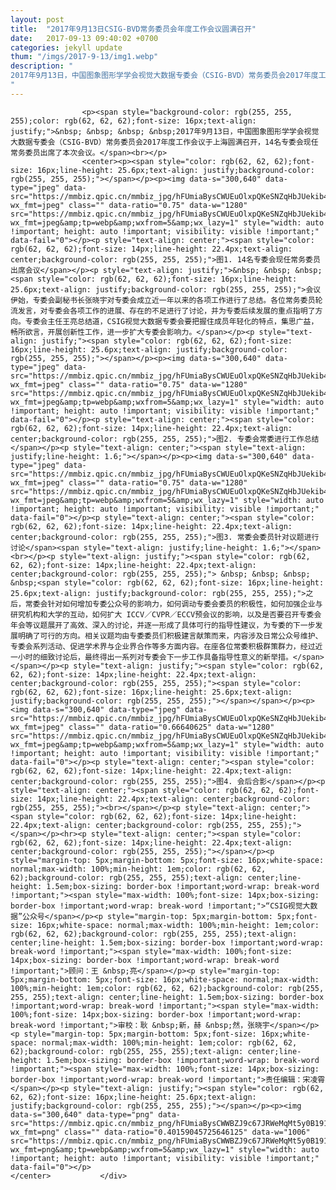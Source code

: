 ```yaml
---
layout: post
title:  "2017年9月13日CSIG-BVD常务委员会年度工作会议圆满召开"
date:   2017-09-13 09:40:02 +0700
categories: jekyll update
thum: "/imgs/2017-9-13/img1.webp"
description: "
2017年9月13日，中国图象图形学学会视觉大数据专委会（CSIG-BVD）常务委员会2017年度工作会议于上海圆满召开，14名专委会现任常务委员出席了本次会议。会议伊始，专委会副秘书长张晓宇对专委会成立近一年以来的各项工作进行了总结。各位常务委员轮流发言，对专委会各项工作的进展、存在的不足进行了讨论，并为专委后续发展的重点指明了方向。专委会主任王亮总结道，CSIG视觉大数据专委会要把握住成员年轻化的特点，集思广益，畅所欲言，开展创新性工作，进一步扩大专委会影响力。
"
---
```


<div class="rich_media_content " id="js_content">
                    

                    

                    
                    
                    <p><span style="background-color: rgb(255, 255, 255);color: rgb(62, 62, 62);font-size: 16px;text-align: justify;">&nbsp; &nbsp; &nbsp; &nbsp;2017年9月13日，中国图象图形学学会视觉大数据专委会（CSIG-BVD）常务委员会2017年度工作会议于上海圆满召开，14名专委会现任常务委员出席了本次会议。</span><br></p>
                    <center><p><span style="color: rgb(62, 62, 62);font-size: 16px;line-height: 25.6px;text-align: justify;background-color: rgb(255, 255, 255);"></span></p><p><img data-s="300,640" data-type="jpeg" data-src="https://mmbiz.qpic.cn/mmbiz_jpg/hFUmiaBysCWUEuOlxpQKeSNZqHbJUekib4vwPrvhwprGicwwkGhVnfUYiaZgnyeo6zIPa93FPYGYccEKugoDMSSvZw/0?wx_fmt=jpeg" class="" data-ratio="0.75" data-w="1280" src="https://mmbiz.qpic.cn/mmbiz_jpg/hFUmiaBysCWUEuOlxpQKeSNZqHbJUekib4vwPrvhwprGicwwkGhVnfUYiaZgnyeo6zIPa93FPYGYccEKugoDMSSvZw/640?wx_fmt=jpeg&amp;tp=webp&amp;wxfrom=5&amp;wx_lazy=1" style="width: auto !important; height: auto !important; visibility: visible !important;" data-fail="0"></p><p style="text-align: center;"><span style="color: rgb(62, 62, 62);font-size: 14px;line-height: 22.4px;text-align: center;background-color: rgb(255, 255, 255);">图1. 14名专委会现任常务委员出席会议</span></p><p style="text-align: justify;">&nbsp; &nbsp; &nbsp; <span style="color: rgb(62, 62, 62);font-size: 16px;line-height: 25.6px;text-align: justify;background-color: rgb(255, 255, 255);">会议伊始，专委会副秘书长张晓宇对专委会成立近一年以来的各项工作进行了总结。各位常务委员轮流发言，对专委会各项工作的进展、存在的不足进行了讨论，并为专委后续发展的重点指明了方向。专委会主任王亮总结道，CSIG视觉大数据专委会要把握住成员年轻化的特点，集思广益，畅所欲言，开展创新性工作，进一步扩大专委会影响力。</span></p><p style="text-align: justify;"><span style="color: rgb(62, 62, 62);font-size: 16px;line-height: 25.6px;text-align: justify;background-color: rgb(255, 255, 255);"></span></p><p><img data-s="300,640" data-type="jpeg" data-src="https://mmbiz.qpic.cn/mmbiz_jpg/hFUmiaBysCWUEuOlxpQKeSNZqHbJUekib4knf8OkLn3lMGsIlzNDs3diavdZD0BKicDJIziaF7eYTklXHXWiaic8ZZUIQ/0?wx_fmt=jpeg" class="" data-ratio="0.75" data-w="1280" src="https://mmbiz.qpic.cn/mmbiz_jpg/hFUmiaBysCWUEuOlxpQKeSNZqHbJUekib4knf8OkLn3lMGsIlzNDs3diavdZD0BKicDJIziaF7eYTklXHXWiaic8ZZUIQ/640?wx_fmt=jpeg&amp;tp=webp&amp;wxfrom=5&amp;wx_lazy=1" style="width: auto !important; height: auto !important; visibility: visible !important;" data-fail="0"></p><p style="text-align: center;"><span style="color: rgb(62, 62, 62);font-size: 14px;line-height: 22.4px;text-align: center;background-color: rgb(255, 255, 255);">图2. 专委会常委进行工作总结</span></p><p style="text-align: center;"><span style="text-align: justify;line-height: 1.6;"></span></p><p><img data-s="300,640" data-type="jpeg" data-src="https://mmbiz.qpic.cn/mmbiz_jpg/hFUmiaBysCWUEuOlxpQKeSNZqHbJUekib4RT90zkibyxtmodNnyC2AgaeBjXWriby2JGnHVfpic2EVKRDl1hZEJLA7A/0?wx_fmt=jpeg" class="" data-ratio="0.75" data-w="1280" src="https://mmbiz.qpic.cn/mmbiz_jpg/hFUmiaBysCWUEuOlxpQKeSNZqHbJUekib4RT90zkibyxtmodNnyC2AgaeBjXWriby2JGnHVfpic2EVKRDl1hZEJLA7A/640?wx_fmt=jpeg&amp;tp=webp&amp;wxfrom=5&amp;wx_lazy=1" style="width: auto !important; height: auto !important; visibility: visible !important;" data-fail="0"></p><p style="text-align: center;"><span style="color: rgb(62, 62, 62);font-size: 14px;line-height: 22.4px;text-align: center;background-color: rgb(255, 255, 255);">图3. 常委会委员针对议题进行讨论</span><span style="text-align: justify;line-height: 1.6;"></span><br></p><p style="text-align: justify;"><span style="color: rgb(62, 62, 62);font-size: 14px;line-height: 22.4px;text-align: center;background-color: rgb(255, 255, 255);"> &nbsp; &nbsp; &nbsp; &nbsp;<span style="color: rgb(62, 62, 62);font-size: 16px;line-height: 25.6px;text-align: justify;background-color: rgb(255, 255, 255);">之后，常委会针对如何增加专委公众号的影响力，如何调动专委会委员的积极性，如何加强企业与研究机构和大学的互动，如何扩大 ICCV／CVPR／ECCV预会议的影响，以及是否要召开专委会年会等议题展开了高效、深入的讨论，并逐一形成了具体可行的指导性建议，为专委的下一步发展明确了可行的方向。相关议题均由专委委员们积极建言献策而来，内容涉及日常公众号维护、专委会系列活动、促进学术界与企业界合作等多方面内容。在座各位常委积极群策群力，经过近一小时的细致讨论后，最终得出一系列对专委会下一步工作具备指导性意义的新举措。</span></span></p><p style="text-align: justify;"><span style="color: rgb(62, 62, 62);font-size: 14px;line-height: 22.4px;text-align: center;background-color: rgb(255, 255, 255);"><span style="color: rgb(62, 62, 62);font-size: 16px;line-height: 25.6px;text-align: justify;background-color: rgb(255, 255, 255);"></span></span></p><p><img data-s="300,640" data-type="jpeg" data-src="https://mmbiz.qpic.cn/mmbiz_jpg/hFUmiaBysCWUEuOlxpQKeSNZqHbJUekib4P7TdBiat5DPxnG9t9k74wYWvGy0lHg69iab7J0vCa2GRU7Nu9HFf9CKA/0?wx_fmt=jpeg" class="" data-ratio="0.66640625" data-w="1280" src="https://mmbiz.qpic.cn/mmbiz_jpg/hFUmiaBysCWUEuOlxpQKeSNZqHbJUekib4P7TdBiat5DPxnG9t9k74wYWvGy0lHg69iab7J0vCa2GRU7Nu9HFf9CKA/640?wx_fmt=jpeg&amp;tp=webp&amp;wxfrom=5&amp;wx_lazy=1" style="width: auto !important; height: auto !important; visibility: visible !important;" data-fail="0"></p><p style="text-align: center;"><span style="color: rgb(62, 62, 62);font-size: 14px;line-height: 22.4px;text-align: center;background-color: rgb(255, 255, 255);">图4. 会后合影</span></p><p style="text-align: center;"><span style="color: rgb(62, 62, 62);font-size: 14px;line-height: 22.4px;text-align: center;background-color: rgb(255, 255, 255);"><br></span></p><p style="text-align: center;"><span style="color: rgb(62, 62, 62);font-size: 14px;line-height: 22.4px;text-align: center;background-color: rgb(255, 255, 255);"></span></p><hr><p style="text-align: center;"><span style="color: rgb(62, 62, 62);font-size: 14px;line-height: 22.4px;text-align: center;background-color: rgb(255, 255, 255);"></span></p><p style="margin-top: 5px;margin-bottom: 5px;font-size: 16px;white-space: normal;max-width: 100%;min-height: 1em;color: rgb(62, 62, 62);background-color: rgb(255, 255, 255);text-align: center;line-height: 1.5em;box-sizing: border-box !important;word-wrap: break-word !important;"><span style="max-width: 100%;font-size: 14px;box-sizing: border-box !important;word-wrap: break-word !important;">“CSIG视觉大数据”公众号</span></p><p style="margin-top: 5px;margin-bottom: 5px;font-size: 16px;white-space: normal;max-width: 100%;min-height: 1em;color: rgb(62, 62, 62);background-color: rgb(255, 255, 255);text-align: center;line-height: 1.5em;box-sizing: border-box !important;word-wrap: break-word !important;"><span style="max-width: 100%;font-size: 14px;box-sizing: border-box !important;word-wrap: break-word !important;">顾问：王 &nbsp;亮</span></p><p style="margin-top: 5px;margin-bottom: 5px;font-size: 16px;white-space: normal;max-width: 100%;min-height: 1em;color: rgb(62, 62, 62);background-color: rgb(255, 255, 255);text-align: center;line-height: 1.5em;box-sizing: border-box !important;word-wrap: break-word !important;"><span style="max-width: 100%;font-size: 14px;box-sizing: border-box !important;word-wrap: break-word !important;">审校：耿 &nbsp;新，赫 &nbsp;然，张晓宇</span></p><p style="margin-top: 5px;margin-bottom: 5px;font-size: 16px;white-space: normal;max-width: 100%;min-height: 1em;color: rgb(62, 62, 62);background-color: rgb(255, 255, 255);text-align: center;line-height: 1.5em;box-sizing: border-box !important;word-wrap: break-word !important;"><span style="max-width: 100%;font-size: 14px;box-sizing: border-box !important;word-wrap: break-word !important;">责任编辑：宋凌霄</span></p><p style="text-align: justify;"><span style="color: rgb(62, 62, 62);font-size: 16px;line-height: 25.6px;text-align: justify;background-color: rgb(255, 255, 255);"></span></p><p><img data-s="300,640" data-type="png" data-src="https://mmbiz.qpic.cn/mmbiz_png/hFUmiaBysCWWBZJ9c67JRWeMqMt5y0B191p7QbaAaquY2KKerdRWPM3h7BRo3vW97pk3nvcf9a9R1VoDrgk6uHA/0?wx_fmt=png" class="" data-ratio="0.40159045725646125" data-w="1006" src="https://mmbiz.qpic.cn/mmbiz_png/hFUmiaBysCWWBZJ9c67JRWeMqMt5y0B191p7QbaAaquY2KKerdRWPM3h7BRo3vW97pk3nvcf9a9R1VoDrgk6uHA/640?wx_fmt=png&amp;tp=webp&amp;wxfrom=5&amp;wx_lazy=1" style="width: auto !important; height: auto !important; visibility: visible !important;" data-fail="0"></p>
    </center>           </div>
